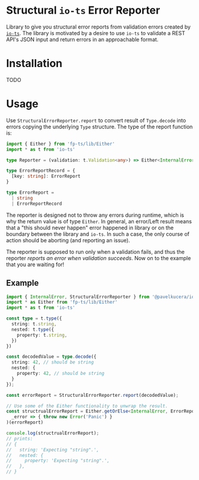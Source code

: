 # Structural `io-ts` Error Reporter

Library to give you structural error reports from validation errors created by
 [`io-ts`](https://github.com/gcanti/io-ts).
The library is motivated by a desire to use `io-ts` to validate a REST API's JSON input and return errors in an approachable format.

# Installation

TODO

# Usage

Use `StructuralErrorReporter.report` to convert result of `Type.decode` into errors copying the underlying `Type` structure.
The type of the report function is:
```typescript
import { Either } from 'fp-ts/lib/Either'
import * as t from 'io-ts'

type Reporter = (validation: t.Validation<any>) => Either<InternalError, ErrorReport>

type ErrorReportRecord = {
  [key: string]: ErrorReport
}

type ErrorReport =
  | string
  | ErrorReportRecord
```

The reporter is designed not to throw any errors during runtime, which is why the return value is of type `Either`.
In general, an error/Left result means that a "this should never happen" error happened in library or on the boundary between the library and `io-ts`.
In such a case, the only course of action should be aborting (and reporting an issue).

The reporter is supposed to run only when a validation fails, and thus the reporter *reports an error when validation succeeds*. 
Now on to the example that you are waiting for!

## Example 

```typescript
import { InternalError, StructuralErrorReporter } from '@pavelkucera/io-ts-structural-error-reporter'
import * as Either from 'fp-ts/lib/Either'
import * as t from 'io-ts'

const type = t.type({
  string: t.string,
  nested: t.type({
    property: t.string,
  })
})

const decodedValue = type.decode({
  string: 42, // should be string
  nested: {
    property: 42, // should be string
  }
});

const errorReport = StructuralErrorReporter.report(decodedValue);

// Use some of the Either functionality to unwrap the result.
const structrualErrorReport = Either.getOrElse<InternalError, ErrorReport>(
  _error => { throw new Error('Panic') }
)(errorReport)

console.log(structrualErrorReport);
// prints:
// {
//   string: 'Expecting "string".',
//   nested: {
//     property: 'Expecting "string".',
//   },
// }
```
